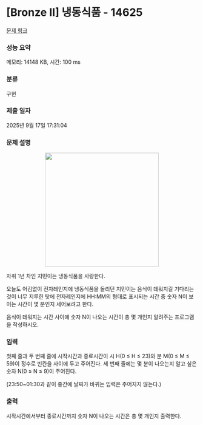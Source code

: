 # [Bronze II] 냉동식품 - 14625 

[문제 링크](https://www.acmicpc.net/problem/14625) 

### 성능 요약

메모리: 14148 KB, 시간: 100 ms

### 분류

구현

### 제출 일자

2025년 9월 17일 17:31:04

### 문제 설명

<p style="text-align:center"><img alt="" src="https://onlinejudgeimages.s3-ap-northeast-1.amazonaws.com/problem/14625/1.png" style="height:300px; width:300px"></p>

<p>자취 1년 차인 지민이는 냉동식품을 사랑한다.</p>

<p>오늘도 어김없이 전자레인지에 냉동식품을 돌리던 지민이는 음식이 데워지길 기다리는 것이 너무 지루한 탓에 전자레인지에 HH:MM의 형태로 표시되는 시간 중 숫자 N이 보이는 시간이 몇 분인지 세어보려고 한다.</p>

<p>음식이 데워지는 시간 사이에 숫자 N이 나오는 시간이 총 몇 개인지 알려주는 프로그램을 작성하시오.</p>

### 입력 

 <p>첫째 줄과 두 번째 줄에 시작시간과 종료시간이 시 H(0 ≤ H ≤ 23)와 분 M(0 ≤ M ≤ 59)이 정수로 빈칸을 사이에 두고 주어진다. 세 번째 줄에는 몇 분이 나오는지 알고 싶은 숫자 N(0 ≤ N ≤ 9)이 주어진다.</p>

<p>(23:50~01:30과 같이 중간에 날짜가 바뀌는 입력은 주어지지 않는다.)</p>

### 출력 

 <p>시작시간에서부터 종료시간까지 숫자 N이 나오는 시간은 총 몇 개인지 출력한다.</p>

